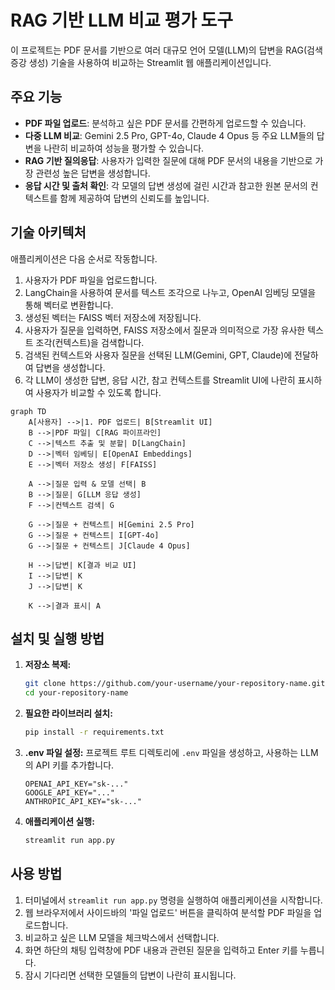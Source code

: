 # RAG 기반 LLM 비교 평가 도구

이 프로젝트는 PDF 문서를 기반으로 여러 대규모 언어 모델(LLM)의 답변을 RAG(검색 증강 생성) 기술을 사용하여 비교하는 Streamlit 웹 애플리케이션입니다.

## 주요 기능

- **PDF 파일 업로드**: 분석하고 싶은 PDF 문서를 간편하게 업로드할 수 있습니다.
- **다중 LLM 비교**: Gemini 2.5 Pro, GPT-4o, Claude 4 Opus 등 주요 LLM들의 답변을 나란히 비교하여 성능을 평가할 수 있습니다.
- **RAG 기반 질의응답**: 사용자가 입력한 질문에 대해 PDF 문서의 내용을 기반으로 가장 관련성 높은 답변을 생성합니다.
- **응답 시간 및 출처 확인**: 각 모델의 답변 생성에 걸린 시간과 참고한 원본 문서의 컨텍스트를 함께 제공하여 답변의 신뢰도를 높입니다.

## 기술 아키텍처

애플리케이션은 다음 순서로 작동합니다.

1.  사용자가 PDF 파일을 업로드합니다.
2.  LangChain을 사용하여 문서를 텍스트 조각으로 나누고, OpenAI 임베딩 모델을 통해 벡터로 변환합니다.
3.  생성된 벡터는 FAISS 벡터 저장소에 저장됩니다.
4.  사용자가 질문을 입력하면, FAISS 저장소에서 질문과 의미적으로 가장 유사한 텍스트 조각(컨텍스트)을 검색합니다.
5.  검색된 컨텍스트와 사용자 질문을 선택된 LLM(Gemini, GPT, Claude)에 전달하여 답변을 생성합니다.
6.  각 LLM이 생성한 답변, 응답 시간, 참고 컨텍스트를 Streamlit UI에 나란히 표시하여 사용자가 비교할 수 있도록 합니다.

```mermaid
graph TD
    A[사용자] -->|1. PDF 업로드| B[Streamlit UI]
    B -->|PDF 파일| C[RAG 파이프라인]
    C -->|텍스트 추출 및 분할| D[LangChain]
    D -->|벡터 임베딩| E[OpenAI Embeddings]
    E -->|벡터 저장소 생성| F[FAISS]

    A -->|질문 입력 & 모델 선택| B
    B -->|질문| G[LLM 응답 생성]
    F -->|컨텍스트 검색| G

    G -->|질문 + 컨텍스트| H[Gemini 2.5 Pro]
    G -->|질문 + 컨텍스트| I[GPT-4o]
    G -->|질문 + 컨텍스트| J[Claude 4 Opus]

    H -->|답변| K[결과 비교 UI]
    I -->|답변| K
    J -->|답변| K

    K -->|결과 표시| A

```

## 설치 및 실행 방법

1.  **저장소 복제:**
    ```bash
    git clone https://github.com/your-username/your-repository-name.git
    cd your-repository-name
    ```

2.  **필요한 라이브러리 설치:**
    ```bash
    pip install -r requirements.txt
    ```

3.  **.env 파일 설정:**
    프로젝트 루트 디렉토리에 `.env` 파일을 생성하고, 사용하는 LLM의 API 키를 추가합니다.
    ```
    OPENAI_API_KEY="sk-..."
    GOOGLE_API_KEY="..."
    ANTHROPIC_API_KEY="sk-..."
    ```

4.  **애플리케이션 실행:**
    ```bash
    streamlit run app.py
    ```

## 사용 방법

1.  터미널에서 `streamlit run app.py` 명령을 실행하여 애플리케이션을 시작합니다.
2.  웹 브라우저에서 사이드바의 '파일 업로드' 버튼을 클릭하여 분석할 PDF 파일을 업로드합니다.
3.  비교하고 싶은 LLM 모델을 체크박스에서 선택합니다.
4.  화면 하단의 채팅 입력창에 PDF 내용과 관련된 질문을 입력하고 Enter 키를 누릅니다.
5.  잠시 기다리면 선택한 모델들의 답변이 나란히 표시됩니다.